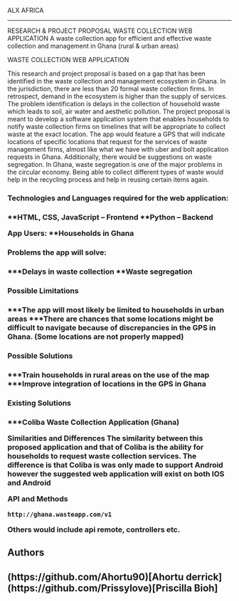 ALX AFRICA
<hr>
RESEARCH & PROJECT PROPOSAL
WASTE COLLECTION WEB APPLICATION
A waste collection app for efficient and effective waste collection and management in Ghana (rural & urban areas)

WASTE COLLECTION WEB APPLICATION

This research and project proposal is based on a gap that has been identified in the waste collection and management ecosystem in Ghana.
In the jurisdiction, there are less than 20 formal waste collection firms. In retrospect, demand in the ecosystem is higher than the supply of services.
The problem identification is delays in the collection of household waste which leads to soil, air water and aesthetic pollution.
The project proposal is meant to develop a software application system that enables households to notify waste collection firms on timelines that will be appropriate to collect waste at the exact location.
The app would feature a GPS that will indicate locations of specific locations that request for the services of waste management firms, almost like what we have with uber and bolt application requests in Ghana.
Additionally, there would be suggestions on waste segregation. In Ghana, waste segregation is one of the major problems in the circular economy. 
Being able to collect different types of waste would help in the recycling process and help in reusing certain items again.

<h3>Technologies and Languages required for the web application:<h3/>
**HTML, CSS, JavaScript – Frontend
**Python – Backend

App Users:
**Households in Ghana

<h3>Problems the app will solve:<h3/>
***Delays in waste collection
**Waste segregation

<h3>Possible Limitations<h3/>
***The app will most likely be limited to households in urban areas
***There are chances that some locations might be difficult to navigate because of discrepancies in the GPS in Ghana. (Some locations are not properly mapped)

<h3>Possible Solutions<h3/>
***Train households in rural areas on the use of the map
***Improve integration of locations in the GPS in Ghana


<h3>Existing Solutions<h3/>
***Coliba Waste Collection Application (Ghana)

Similarities and Differences
The similarity between this proposed application and that of Coliba is the ability for households to request waste collection services.
The difference is that Coliba is was only made to support Android however the suggested web application will exist on both IOS and Android


API and Methods
```
http://ghana.wasteapp.com/v1
```
Others would include api remote, controllers etc.

<h2>Authors<h2/>
(https://github.com/Ahortu90)[Ahortu derrick]
(https://github.com/Prissylove)[Priscilla Bioh]